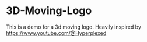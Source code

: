 # 3D-Moving-Logo
This is a demo for a 3d moving logo. Heavily inspired by https://www.youtube.com/@Hyperplexed
